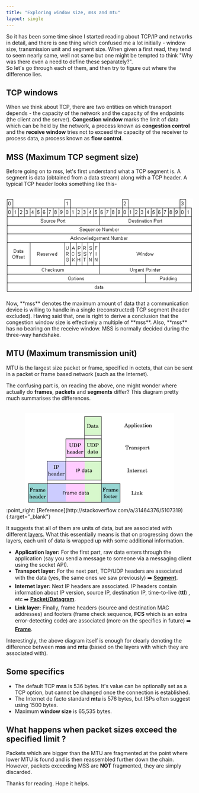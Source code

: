 ```yaml
---
title: "Exploring window size, mss and mtu"
layout: single
---
```


So it has been some time since I started reading about TCP/IP and networks in detail, and there is one thing which confused me a lot initially - window size, transmission unit and segment size. When given a first read, they tend to seem nearly same, well not same but one might be tempted to think "Why was there even a need to define these separately?". <br>
So let's go through each of them, and then try to figure out where the difference lies.

## TCP windows
When we think about TCP, there are two entities on which transport depends - the capacity of the network and the capacity of the endpoints (the client and the server). **Congestion window** marks the limit of data which can be held by the network, a process known as **congestion control** and the **receive window** tries not to exceed the capacity of the receiver to process data, a process known as **flow control**.

## MSS (Maximum TCP segment size)
Before going on to mss, let's first understand what a TCP segment is. A segment is data (obtained from a data stream) along with a TCP header. A typical TCP header looks something like this-<br><br>
<center><img src="/images/tcp-header.gif"></center>
<br> Now, **mss** denotes the maximum amount of data that a communication device is willing to handle in a single (reconstructed) TCP segment (header excluded). Having said that, one is right to derive a conclusion that the congestion window size is effectively a multiple of **mss**. Also, **mss** has no bearing on the receive window.
MSS is normally decided during the three-way handshake.

## MTU (Maximum transmission unit)
MTU is the largest size packet or frame, specified in octets, that can be sent in a packet or frame based network (such as the Internet).

The confusing part is, on reading the above, one might wonder where actually do **frames**, **packets** and **segments** differ? This diagram pretty much summarises the differences.<br><br>
<center><img src="/images/layers.png" width="80%"></center>
:point_right: [Reference](http://stackoverflow.com/a/31464376/5107319){:target="_blank"}

It suggests that all of them are units of data, but are associated with different <a href="https://www.wikiwand.com/en/OSI_model" target="_blank">layers</a>. What this essentially means is that on progressing down the layers, each unit of data is wrapped up with some additional information.<br>

* **Application layer:** For the first part, raw data enters through the application (say you send a message to someone via a messaging client using the socket API).
* **Transport layer:** For the next part, TCP/UDP headers are associated with the data (yes, the same ones we saw previously) :arrow_right: **<u>Segment</u>**.
* **Internet layer:** Next IP headers are associated. IP headers contain information about IP version, source IP, destination IP, time-to-live (**ttl**) , etc :arrow_right: **<u>Packet/Datagram</u>**.
* **Link layer:** Finally, frame headers (source and destination MAC addresses) and footers (frame check sequence, **FCS** which is an extra error-detecting code) are associated (more on the specifics in future) :arrow_right: **<u>Frame</u>**.

Interestingly, the above diagram itself is enough for clearly denoting the difference between **mss** and **mtu** (based on the layers with which they are associated with).

## Some specifics
* The default TCP **mss** is 536 bytes. It's value can be optionally set as a TCP option, but cannot be changed once the connection is established.
* The Internet de facto standard **mtu** is 576 bytes, but ISPs often suggest using 1500 bytes.
* Maximum **window size** is 65,535 bytes.

## What happens when packet sizes exceed the specified limit ?
Packets which are bigger than the MTU are fragmented at the point where lower MTU is found and is then reassembled further down the chain.
However, packets exceeding MSS are **NOT** fragmented, they are simply discarded.

Thanks for reading. Hope it helps.
